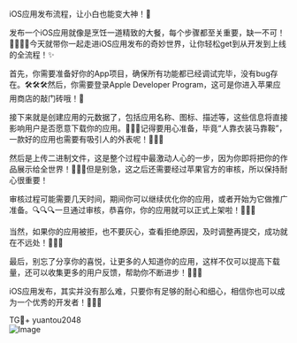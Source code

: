 iOS应用发布流程，让小白也能变大神！🚀

发布一个iOS应用就像是烹饪一道精致的大餐，每个步骤都至关重要，缺一不可！👩‍🍳👨‍🍳今天就带你一起走进iOS应用发布的奇妙世界，让你轻松get到从开发到上线的全流程！✨

首先，你需要准备好你的App项目，确保所有功能都已经调试完毕，没有bug存在。🛠️🛠️🛠️然后，你需要登录Apple Developer Program，这可是你进入苹果应用商店的敲门砖哦！🔑

接下来就是创建应用的元数据了，包括应用名称、图标、描述等，这些信息将直接影响用户是否愿意下载你的应用。📝📝📝记得要用心准备，毕竟“人靠衣装马靠鞍”，一款好的应用也需要有吸引人的外表呢！🎨🎨🎨

然后是上传二进制文件，这是整个过程中最激动人心的一步，因为你即将把你的作品展示给全世界！🎉🎉🎉但是别急，这之后还需要经过苹果官方的审核，所以保持耐心很重要！

审核过程可能需要几天时间，期间你可以继续优化你的应用，或者开始为它做推广准备。🔍🔍🔍一旦通过审核，恭喜你，你的应用就可以正式上架啦！🎈🎈🎈

当然，如果你的应用被拒，也不要灰心，查看拒绝原因，及时调整再提交，成功就在不远处！💪💪💪

最后，别忘了分享你的喜悦，让更多的人知道你的应用，这样不仅可以提高下载量，还可以收集更多的用户反馈，帮助你不断进步！🌟🌟🌟

iOS应用发布，其实并没有那么难，只要你有足够的耐心和细心，相信你也可以成为一个优秀的开发者！🌈🌈🌈

TG💪+ yuantou2048  
![Image](https://github.com/user-attachments/assets/b096be7b-4918-425d-a280-69484dc5cd6f)